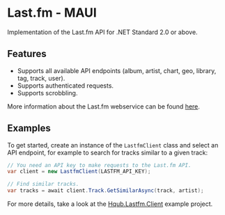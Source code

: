 Last.fm - MAUI
============

Implementation of the Last.fm API for .NET Standard 2.0 or above.

## Features

- Supports all available API endpoints (album, artist, chart, geo, library, tag, track, user).
- Supports authenticated requests.
- Supports scrobbling.

More information about the Last.fm webservice can be found [here](https://www.last.fm/api/intro).

## Examples

To get started, create an instance of the `LastfmClient` class and select an API endpoint, for example to search for tracks similar to a given track:

```c#
// You need an API key to make requests to the Last.fm API.
var client = new LastfmClient(LASTFM_API_KEY);

// Find similar tracks.
var tracks = await client.Track.GetSimilarAsync(track, artist);
```

For more details, take a look at the [Hqub.Lastfm.Client](https://github.com/avatar29A/Last.fm/tree/master/src/Hqub.Lastfm.Client) example project.
